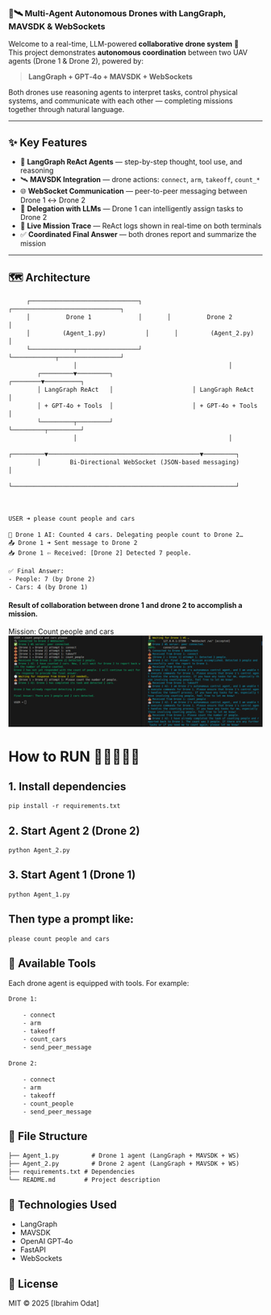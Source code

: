 ### 🧠🛰️ Multi-Agent Autonomous Drones with LangGraph, MAVSDK & WebSockets

Welcome to a real-time, LLM-powered **collaborative drone system** 🤝  
This project demonstrates **autonomous coordination** between two UAV agents (Drone 1 & Drone 2), powered by:

> **LangGraph + GPT‑4o + MAVSDK + WebSockets**

Both drones use reasoning agents to interpret tasks, control physical systems, and communicate with each other — completing missions together through natural language.

---

## ✨ Key Features

- 🤖 **LangGraph ReAct Agents** — step-by-step thought, tool use, and reasoning
- 🛰️ **MAVSDK Integration** — drone actions: `connect`, `arm`, `takeoff`, `count_*`
- 🌐 **WebSocket Communication** — peer-to-peer messaging between Drone 1 ↔ Drone 2
- 🧠 **Delegation with LLMs** — Drone 1 can intelligently assign tasks to Drone 2
- 📝 **Live Mission Trace** — ReAct logs shown in real-time on both terminals
- ✅ **Coordinated Final Answer** — both drones report and summarize the mission

---

## 🗺️ Architecture

```text
     ┌──────────────────────────────┐       ┌──────────────────────────────┐
     │          Drone 1             │       │          Drone 2             │
     │         (Agent_1.py)           │       │         (Agent_2.py)       │
     └────────────┬─────────────────┘       └────────────┬─────────────────┘
                  │                                          │
        ┌─────────▼─────────┐                      ┌────────▼──────────┐
        │ LangGraph ReAct   │                      │ LangGraph ReAct   │
        │ + GPT‑4o + Tools  │                      │ + GPT‑4o + Tools  │
        └─────────┬─────────┘                      └─────────┬─────────┘
                  │                                          │
        ┌─────────▼──────────────────────────────────────────▼─────────┐
        │        Bi-Directional WebSocket (JSON-based messaging)       │
        └──────────────────────────────────────────────────────────────┘



USER ➜ please count people and cars

🤖 Drone 1 AI: Counted 4 cars. Delegating people count to Drone 2…
📤 Drone 1 ➜ Sent message to Drone 2
📥 Drone 1 ⇦ Received: [Drone 2] Detected 7 people.

✅ Final Answer:
- People: 7 (by Drone 2)
- Cars: 4 (by Drone 1)
```
#### Result of collaboration between drone 1 and drone 2 to accomplish a mission.

Mission: Count people and cars
![MultiAgent Collaboration](images/1.png)  




# How to RUN 🤖🤖🤖🤖🤖

## 1. Install dependencies
```text
pip install -r requirements.txt
```

## 2. Start Agent 2 (Drone 2)
```text
python Agent_2.py
```


## 3. Start Agent 1 (Drone 1)
```text
python Agent_1.py
```

## Then type a prompt like:
```text
please count people and cars
```


## 🧰 Available Tools

Each drone agent is equipped with tools. For example:
```text
Drone 1:

    - connect
    - arm
    - takeoff
    - count_cars
    - send_peer_message

Drone 2:

    - connect
    - arm
    - takeoff
    - count_people
    - send_peer_message

```


## 📂 File Structure
```text
├── Agent_1.py         # Drone 1 agent (LangGraph + MAVSDK + WS)
├── Agent_2.py         # Drone 2 agent (LangGraph + MAVSDK + WS)
├── requirements.txt # Dependencies
└── README.md        # Project description
```

## 📖 Technologies Used
- LangGraph
- MAVSDK
- OpenAI GPT‑4o
- FastAPI
- WebSockets


## 📜 License
MIT © 2025 [Ibrahim Odat]
